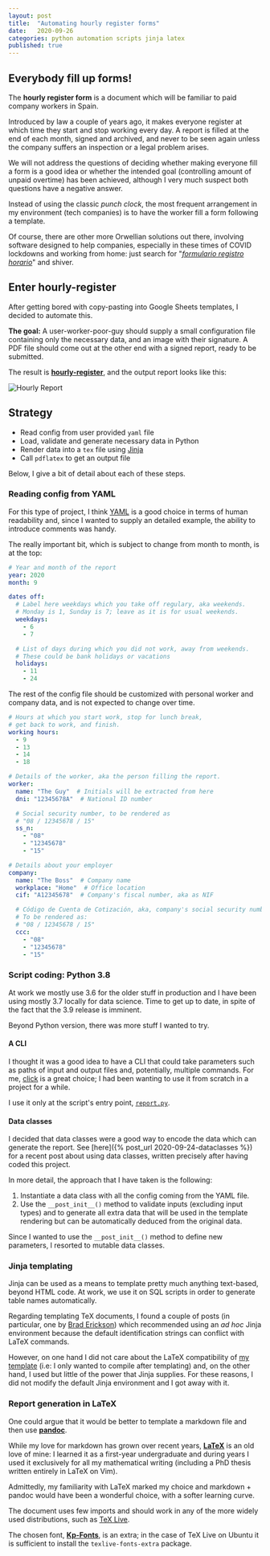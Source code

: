 ```yaml
---
layout: post
title:  "Automating hourly register forms"
date:   2020-09-26
categories: python automation scripts jinja latex
published: true
---
```


## Everybody fill up forms!

The __hourly register form__ is a document which will be familiar to paid company workers in Spain.

Introduced by law a couple of years ago, it makes everyone register at which time they start and
stop working every day. A report is filled at the end of each month, signed and archived, and never
to be seen again unless the company suffers an inspection or a legal problem arises.

We will not address the questions of deciding whether making everyone fill a form is a good idea or
whether the intended goal (controlling amount of unpaid overtime) has been achieved, although I very
much suspect both questions have a negative answer.

Instead of using the classic _punch clock_, the most frequent arrangement in my environment (tech
companies) is to have the worker fill a form following a template.

Of course, there are other more Orwellian solutions out there, involving software designed to help
companies, especially in these times of COVID lockdowns and working from home: just search for
"_[formulario registro
horario](https://www.google.com/search?channel=fs&client=ubuntu&q=formulario+registro+horario)_" and
shiver.


## Enter hourly-register

After getting bored with copy-pasting into Google Sheets templates, I decided to automate this.

__The goal:__ A user-worker-poor-guy should supply a small configuration file containing only
the necessary data, and an image with their signature. A PDF file should come out at the
other end with a signed report, ready to be submitted.

The result is __[hourly-register](https://github.com/ber2/hourly-register)__, and the output report
looks like this:

![Hourly Report](/assets/img/hourly-register.png)

## Strategy

- Read config from user provided `yaml` file
- Load, validate and generate necessary data in Python
- Render data into a `tex` file using [Jinja](https://palletsprojects.com/p/jinja/)
- Call `pdflatex` to get an output file

Below, I give a bit of detail about each of these steps.

### Reading config from YAML

For this type of project, I think [YAML](https://yaml.org/) is a good choice in terms of human
readability and, since I wanted to supply an detailed example, the ability to introduce comments was
handy. 

The really important bit, which is subject to change from month to month, is at the top:
```yaml
# Year and month of the report
year: 2020
month: 9

dates off:
  # Label here weekdays which you take off regulary, aka weekends.
  # Monday is 1, Sunday is 7; leave as it is for usual weekends.
  weekdays:
    - 6
    - 7

  # List of days during which you did not work, away from weekends.
  # These could be bank holidays or vacations
  holidays:
    - 11
    - 24
```

The rest of the config file should be customized with personal worker and company data, and is not
expected to change over time.
```yaml
# Hours at which you start work, stop for lunch break,
# get back to work, and finish.
working hours:
  - 9
  - 13
  - 14
  - 18

# Details of the worker, aka the person filling the report.
worker:
  name: "The Guy"  # Initials will be extracted from here
  dni: "12345678A"  # National ID number

  # Social security number, to be rendered as 
  # "08 / 12345678 / 15"
  ss_n:  
    - "08"
    - "12345678"
    - "15"

# Details about your employer
company:
  name: "The Boss"  # Company name
  workplace: "Home"  # Office location
  cif: "A12345678"  # Company's fiscal number, aka as NIF

  # Código de Cuenta de Cotización, aka, company's social security number.
  # To be rendered as:
  # "08 / 12345678 / 15"
  ccc:
    - "08"
    - "12345678"
    - "15"
```

### Script coding: Python 3.8

At work we mostly use 3.6 for the older stuff in production and I have been using mostly 3.7 locally
for data science. Time to get up to date, in spite of the fact that the 3.9 release is imminent.

Beyond Python version, there was more stuff I wanted to try.

#### A CLI 

I thought it was a good idea to have a CLI that could take parameters such as paths of input and
output files and, potentially, multiple commands. For me,
[click](https://click.palletsprojects.com/en/7.x/) is a great choice; I had been wanting to use it
from scratch in a project for a while.

I use it only at the script's entry point,
[`report.py`](https://github.com/ber2/hourly-register/blob/dev/report.py).

#### Data classes

I decided that data classes were a good way to encode the data which can generate the report.  See
[here]({% post_url 2020-09-24-dataclasses %}) for a recent post about using data classes, written
precisely after having coded this project.

In more detail, the approach that I have taken is the following:
1. Instantiate a data class with all the config coming from the YAML file.
2. Use the `__post_init__()` method to validate inputs (excluding input types) and to generate all
   extra data that will be used in the template rendering but can be automatically deduced from the
   original data.

Since I wanted to use the `__post_init__()` method to define new parameters, I resorted to mutable
data classes.

### Jinja templating

Jinja can be used as a means to template pretty much anything text-based, beyond HTML code. At work,
we use it on SQL scripts in order to generate table names automatically.

Regarding templating TeX documents, I found a couple of posts (in particular, one by [Brad
Erickson](http://eosrei.net/articles/2015/11/latex-templates-python-and-jinja2-generate-pdfs)) which
recommended using an _ad hoc_ Jinja environment because the default identification strings can
conflict with LaTeX commands.

However, on one hand I did not care about the LaTeX compatibility of [my
template](https://github.com/ber2/hourly-register/blob/dev/latex/template.tex) (i.e: I only wanted to
compile after templating) and, on the other hand, I used but little of the power that Jinja
supplies. For these reasons, I did not modify the default Jinja environment and I got away with it.

### Report generation in LaTeX

One could argue that it would be better to template a markdown file and then use
__[pandoc](https://pandoc.org/)__. 

While my love for markdown has grown over recent years, __[LaTeX](https://www.latex-project.org/)__
is an old love of mine: I learned it as a first-year undergraduate and during years I used it
exclusively for all my mathematical writing (including a PhD thesis written entirely in LaTeX on
Vim).

Admittedly, my familiarity with LaTeX marked my choice and markdown + pandoc would have been a
wonderful choice, with a softer learning curve.

The document uses few imports and should work in any of the more widely used distributions, such as
[TeX Live](https://www.tug.org/texlive/).

The chosen font,
[__Kp-Fonts__](https://osl.ugr.es/CTAN/fonts/kpfonts/doc/kpfonts.pdf), is an extra; in the case of
TeX Live on Ubuntu it is sufficient to install the `texlive-fonts-extra` package.
